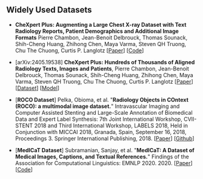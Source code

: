 ## Widely Used Datasets 


* **CheXpert Plus: Augmenting a Large Chest X-ray Dataset with Text Radiology Reports, Patient Demographics and Additional Image Formats**
Pierre Chambon, Jean-Benoit Delbrouck, Thomas Sounack, Shih-Cheng Huang, Zhihong Chen, Maya Varma, Steven QH Truong, Chu The Chuong, Curtis P. Langlotz
  [[Paper](https://arxiv.org/abs/2405.19538)]
  [[Code](https://github.com/Stanford-AIMI/chexpert-plus)] 

* [arXiv:2405.19538] **CheXpert Plus: Hundreds of Thousands of Aligned Radiology Texts, Images and Patients**, 
  Pierre Chambon, Jean-Benoit Delbrouck, Thomas Sounack, Shih-Cheng Huang, Zhihong Chen, Maya Varma, Steven QH Truong, Chu The Chuong, Curtis P. Langlotz
  [[Paper](https://arxiv.org/abs/2405.19538)]
  [[Dataset](https://stanfordaimi.azurewebsites.net/datasets/5158c524-d3ab-4e02-96e9-6ee9efc110a1)]
  [[Model](https://github.com/Stanford-AIMI/chexpert-plus)] 

* [**ROCO Dataset**] Pelka, Obioma, et al. "**Radiology Objects in COntext (ROCO): a multimodal image dataset.**" Intravascular Imaging and Computer Assisted Stenting and Large-Scale Annotation of Biomedical Data and Expert Label Synthesis: 7th Joint International Workshop, CVII-STENT 2018 and Third International Workshop, LABELS 2018, Held in Conjunction with MICCAI 2018, Granada, Spain, September 16, 2018, Proceedings 3. Springer International Publishing, 2018.
  [[Paper](https://link.springer.com/chapter/10.1007/978-3-030-01364-6_20)]
  [[Github](https://github.com/razorx89/roco-dataset)] 


* [**MedICaT Dataset**] Subramanian, Sanjay, et al. "**MedICaT: A Dataset of Medical Images, Captions, and Textual References.**" Findings of the Association for Computational Linguistics: EMNLP 2020. 2020.
  [[Paper](https://aclanthology.org/2020.findings-emnlp.191/)]
  [[Code](https://github.com/allenai/medicat)]


